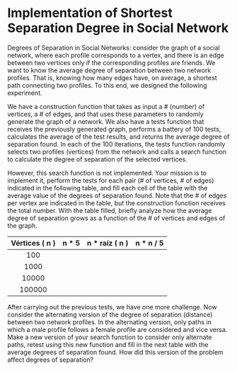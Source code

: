 # Implementation of Shortest Separation Degree in Social Network

Degrees of Separation in Social Networks: consider the graph of a social network, where each profile corresponds to a vertex, and there is an edge between two vertices only if the corresponding profiles are friends. We want to know the average degree of separation between two network profiles. That is, knowing how many edges have, on average, a shortest path connecting two profiles. To this end, we designed the following experiment.

We have a construction function that takes as input a # (number) of vertices, a # of edges, and that uses these parameters to randomly generate the graph of a network. We also have a tests function that receives the previously generated graph, performs a battery of 100 tests, calculates the average of the test results, and returns the average degree of separation found. In each of the 100 iterations, the tests function randomly selects two profiles (vertices) from the network and calls a search function to calculate the degree of separation of the selected vertices.

However, this search function is not implemented. Your mission is to implement it, perform the tests for each pair (# of vertices, # of edges) indicated in the following table, and fill each cell of the table with the average value of the degrees of separation found. Note that the # of edges per vertex are indicated in the table, but the construction function receives the total number. With the table filled, briefly analyze how the average degree of separation grows as a function of the # of vertices and edges of the graph.


| Vértices ( n ) | n * 5 | n * raíz ( n ) | n * n / 5 |
| :---: | :---: | :---: | :---: |
| 100 |
| 1000 |
| 10000 |
| 100000 |

After carrying out the previous tests, we have one more challenge. Now consider the alternating version of the degree of separation (distance) between two network profiles. In the alternating version, only paths in which a male profile follows a female profile are considered and vice versa. Make a new version of your search function to consider only alternate paths, retest using this new function and fill in the next table with the average degrees of separation found. How did this version of the problem affect degrees of separation?
